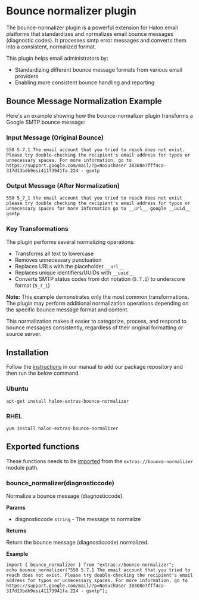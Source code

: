 # Bounce normalizer plugin

The bounce-normalizer plugin is a powerful extension for Halon email platforms that standardizes and normalizes email bounce messages (diagnostic codes). It processes smtp error messages and converts them into a consistent, normalized format.

This plugin helps email administrators by:
- Standardizing different bounce message formats from various email providers
- Enabling more consistent bounce handling and reporting

## Bounce Message Normalization Example

Here's an example showing how the bounce-normalizer plugin transforms a Google SMTP bounce message:

### Input Message (Original Bounce)
```
550 5.7.1 The email account that you tried to reach does not exist. Please try double-checking the recipient's email address for typos or unnecessary spaces. For more information, go to https://support.google.com/mail/?p=NoSuchUser 38308e7fff4ca-317d13bdb9esi41173941fa.224 - gsmtp
```

### Output Message (After Normalization)
```
550 5_7_1 the email account that you tried to reach does not exist please try double checking the recipient's email address for typos or unnecessary spaces for more information go to __url__ google __uuid__ gsmtp
```

### Key Transformations
The plugin performs several normalizing operations:
- Transforms all text to lowercase
- Removes unnecessary punctuation
- Replaces URLs with the placeholder `__url__`
- Replaces unique identifiers/UUIDs with `__uuid__`
- Converts SMTP status codes from dot notation (`5.7.1`) to underscore format (`5_7_1`)

**Note:** This example demonstrates only the most common transformations. The plugin may perform additional normalization operations depending on the specific bounce message format and content.

This normalization makes it easier to categorize, process, and respond to bounce messages consistently, regardless of their original formatting or source server.

## Installation

Follow the [instructions](https://docs.halon.io/manual/comp_install.html#installation) in our manual to add our package repository and then run the below command.

### Ubuntu

```
apt-get install halon-extras-bounce-normalizer
```

### RHEL

```
yum install halon-extras-bounce-normalizer
```

## Exported functions

These functions needs to be [imported](https://docs.halon.io/hsl/structures.html#import) from the `extras://bounce-normalizer` module path.

### bounce_normalizer(diagnosticcode)

Normalize a bounce message (diagnosticcode).

**Params**

- diagnosticcode `string` - The message to normalize

**Returns**

Return the bounce message (diagnosticcode) normalized.

**Example**

```
import { bounce_normalizer } from "extras://bounce-normalizer";
echo bounce_normalizer("550 5.7.1 The email account that you tried to reach does not exist. Please try double-checking the recipient's email address for typos or unnecessary spaces. For more information, go to  https://support.google.com/mail/?p=NoSuchUser 38308e7fff4ca-317d13bdb9esi41173941fa.224 - gsmtp");
```
